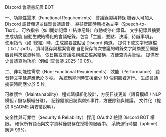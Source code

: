 Discord 會議書記官 BOT

一、功能性需求（Functional Requirements）
會議錄製與轉錄
機器人可加入 Discord 語音頻道並錄製會議語音。
將語音即時轉換為文字（Speech-to-Text）。
可依指令（如 !開始記錄 / !結束記錄）啟動或停止錄音。
文字紀錄與摘要生成功能
自動生成結構化的會議紀錄，包含「主題、要點、決議、待辦事項」。
使用指令（如 !總結）時，生成摘要並貼回 Discord 頻道。
提供下載文字紀錄檔（.txt / .pdf）。
資料儲存與檔案管理
自動保存每次會議的轉錄文字與摘要至伺服器資料夾或資料庫。
依日期或會議名稱建立檔案結構，方便查詢與管理。
提供歷史會議查詢功能（例如 !查會議 2025-10-05）。

二、非功能性需求（Non-Functional Requirements）
效能（Performance）
語音轉文字延遲應低於 3 秒。
系統應能同時支援至少 10 個伺服器運行。
生成會議摘要時間應少於 5 秒。

可維護性（Maintainability）
程式碼模組化設計，方便日後更新（語音模組 / NLP 模組 / 儲存模組分離）。
記錄錯誤日誌與例外事件，方便除錯與維護。
文件化（提供 README 與安裝說明）。

安全性與可靠性（Security & Reliability）
採用 OAuth2 驗證 Discord BOT 權限。
確保所有語音與文字資料僅儲存在授權伺服器中。
系統運行時間（uptime）應達 99%。
